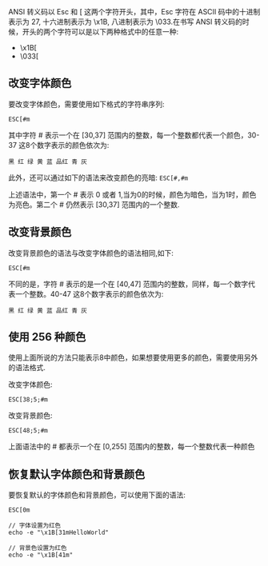 ANSI 转义码以 Esc 和 [ 这两个字符开头，其中，Esc 字符在 ASCII 码中的十进制表示为 27, 十六进制表示为 \x1B, 八进制表示为 \033.在书写 ANSI 转义码的时候，开头的两个字符可以是以下两种格式中的任意一种:
* \x1B[
* \033[

## 改变字体颜色
要改变字体颜色，需要使用如下格式的字符串序列:

`ESC[#m`

其中字符 # 表示一个在 [30,37] 范围内的整数，每一个整数都代表一个颜色，30-37 这8个数字表示的颜色依次为:

`黑 红 绿 黄 蓝 品红 青 灰`

此外，还可以通过如下的语法来改变颜色的亮暗:
`ESC[#,#m`

上述语法中，第一个 # 表示 0 或者 1,当为0的时候，颜色为暗色，当为1时，颜色为亮色。第二个 # 仍然表示 [30,37] 范围内的一个整数.


## 改变背景颜色

改变背景颜色的语法与改变字体颜色的语法相同,如下:

`ESC[#m`

不同的是，字符 # 表示的是一个在 [40,47] 范围内的整数，同样，每一个数字代表一个整数。40-47 这8个数字表示的颜色依次为:

`黑 红 绿 黄 蓝 品红 青 灰`

## 使用 256 种颜色
使用上面所说的方法只能表示8中颜色，如果想要使用更多的颜色，需要使用另外的语法格式.

改变字体颜色:

`ESC[38;5;#m`

改变背景颜色:

`ESC[48;5;#m`

上面语法中的 # 都表示一个在 [0,255] 范围内的整数，每一个整数代表一种颜色

## 恢复默认字体颜色和背景颜色
要恢复默认的字体颜色和背景颜色，可以使用下面的语法:

`ESC[0m`

```
// 字体设置为红色
echo -e "\x1B[31mHelloWorld"

// 背景色设置为红色
echo -e "\x1B[41m"
```